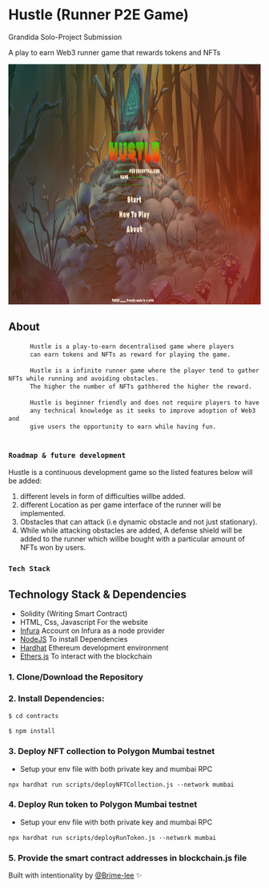 # Hustle (Runner P2E Game)

Grandida Solo-Project Submission

A play to earn Web3 runner game that rewards tokens and NFTs

<img src="./game/homescreen.png" width="768" height="480">

## About

          Hustle is a play-to-earn decentralised game where players
          can earn tokens and NFTs as reward for playing the game.

          Hustle is a infinite runner game where the player tend to gather NFTs while running and avoiding obstacles. 
          The higher the number of NFTs gathhered the higher the reward.

          Hustle is beginner friendly and does not require players to have
          any technical knowledge as it seeks to improve adoption of Web3 and
          give users the opportunity to earn while having fun.

#


### **`Roadmap & future development`**

Hustle is a continuous development game so the listed features below will be added:

1. different levels in form of difficulties willbe added.
2. different Location as per game interface of the runner will be implemented.
3. Obstacles that can attack (i.e dynamic obstacle and not just stationary).
4. While while attacking obstacles are added, A defense shield will be added to the runner which willbe bought with a particular amount of NFTs won by users.

### **`Tech Stack`**

## Technology Stack & Dependencies

- Solidity (Writing Smart Contract)
- HTML, Css, Javascript For the website
- [Infura](https://infura.io/) Account on Infura as a node provider
- [NodeJS](https://nodejs.org/en/) To install Dependencies
- [Hardhat](https://hardhat.org/) Ethereum development environment
- [Ethers.js](https://docs.ethers.io/v5/) To interact with the blockchain

### 1. Clone/Download the Repository

### 2. Install Dependencies:

```
$ cd contracts
```

```
$ npm install
```

### 3. Deploy NFT collection to Polygon Mumbai testnet

- Setup your env file with both private key and mumbai RPC

```
npx hardhat run scripts/deployNFTCollection.js --network mumbai
```

### 4. Deploy Run token to Polygon Mumbai testnet

- Setup your env file with both private key and mumbai RPC

```
npx hardhat run scripts/deployRunToken.js --network mumbai
```

### 5. Provide the smart contract addresses in blockchain.js file

Built with intentionality by [@Brime-lee](https://github.com/Brime-lee) :sparkles:
